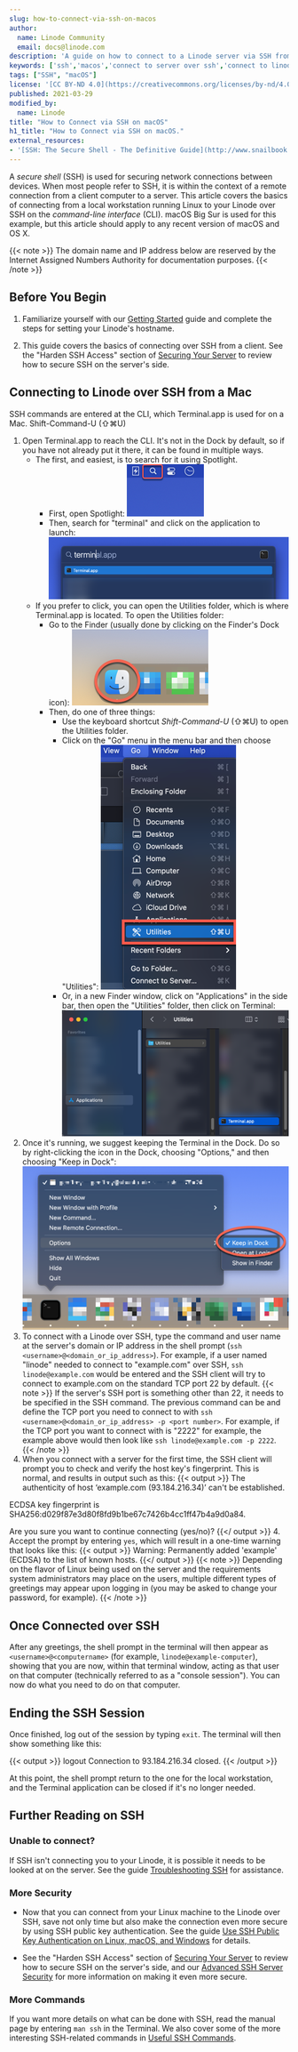 ```yaml
---
slug: how-to-connect-via-ssh-on-macos
author:
  name: Linode Community
  email: docs@linode.com
description: 'A guide on how to connect to a Linode server via SSH from macOS using the OpenSSH server using macOS Big Sur 11.x for the example.'
keywords: ['ssh','macos','connect to server over ssh','connect to linode over ssh']
tags: ["SSH", "macOS"]
license: '[CC BY-ND 4.0](https://creativecommons.org/licenses/by-nd/4.0)'
published: 2021-03-29
modified_by:
  name: Linode
title: "How to Connect via SSH on macOS"
h1_title: "How to Connect via SSH on macOS."
external_resources:
- '[SSH: The Secure Shell - The Definitive Guide](http://www.snailbook.com/index.html)'
---
```

A *secure shell* (SSH) is used for securing network connections between devices. When most people refer to SSH, it is within the context of a remote connection from a client computer to a server. This article covers the basics of connecting from a local workstation running Linux to your Linode over SSH on the *command-line interface* (CLI). macOS Big Sur is used for this example, but this article should apply to any recent version of macOS and OS X.

{{< note >}}
The domain name and IP address below are reserved by the Internet Assigned Numbers Authority for documentation purposes.
{{< /note >}}

## Before You Begin

1.  Familiarize yourself with our [Getting Started](/docs/getting-started/) guide and complete the steps for setting your Linode's hostname.

2.  This guide covers the basics of connecting over SSH from a client. See the "Harden SSH Access" section of [Securing Your Server](/docs/security/securing-your-server/) to review how to secure SSH on the server's side.

## Connecting to Linode over SSH from a Mac

SSH commands are entered at the CLI, which Terminal.app is used for on a Mac. Shift-Command-U (⇧⌘U)

1.  Open Terminal.app to reach the CLI. It's not in the Dock by default, so if you have not already put it there, it can be found in multiple ways.
    - The first, and easiest, is to search for it using Spotlight.
        - First, open Spotlight:
        ![Spotlight icon in macOS Big Sur](open-spotlight.png)
        - Then, search for "terminal" and click on the application to launch:
        ![Typing the word terminal in Spotlight in macOS Big Sur](terminal-in-spotlight.png)
    - If you prefer to click, you can open the Utilities folder, which is where Terminal.app is located. To open the Utilities folder:
        - Go to the Finder (usually done by clicking on the Finder's Dock icon):
        ![The Finder icon in macOS Big Sur](finder-icon-in-big-sur.png)
        - Then, do one of three things:
            -  Use the keyboard shortcut *Shift-Command-U* (⇧⌘U) to open the Utilities folder.
            -  Click on the "Go" menu in the menu bar and then choose "Utilities":
            ![Choosing Utilities in the Go menu in macOS Big Sur](utilities-in-go-menu.png)
            -  Or, in a new Finder window, click on "Applications" in the side bar, then open the "Utilities" folder, then click on Terminal:
            ![Navigating to the Terminal in the Finder in macOS Big Sur](terminal-location-in-finder.png)
2.  Once it's running, we suggest keeping the Terminal in the Dock. Do so by right-clicking the icon in the Dock, choosing "Options," and then choosing "Keep in Dock":
        ![Keeping the Terminal in the Dock in macOS Big Sur](keep-terminal-in-dock.png)
3.   To connect with a Linode over SSH, type the command and user name at the server's domain or IP address in the shell prompt (`ssh <username>@<domain_or_ip_address>`). For example, if a user named "linode" needed to connect to "example.com" over SSH, `ssh linode@example.com` would be entered and the SSH client will try to connect to example.com on the standard TCP port 22 by default.
    {{< note >}}
If the server's SSH port is something other than 22, it needs to be specified in the SSH command. The previous command can be and define the TCP port you need to connect to with `ssh <username>@<domain_or_ip_address> -p <port number>`. For example, if the TCP port you want to connect with is "2222" for example, the example above would then look like `ssh linode@example.com -p 2222`.
    {{< /note >}}
4.  When you connect with a server for the first time, the SSH client will prompt you to check and verify the host key's fingerprint. This is normal, and results in output such as this:
    {{< output >}}
    The authenticity of host ‘example.com (93.184.216.34)’ can't be established.

ECDSA key fingerprint is SHA256:d029f87e3d80f8fd9b1be67c7426b4cc1ff47b4a9d0a84.

Are you sure you want to continue connecting (yes/no)?
    {{</ output >}}
4. Accept the prompt by entering `yes`, which will result in a one-time warning that looks like this:
    {{< output >}}
    Warning: Permanently added 'example' (ECDSA) to the list of known hosts.
    {{</ output >}}
    {{< note >}}
Depending on the flavor of Linux being used on the server and the requirements system administrators may place on the users, multiple different types of greetings may appear upon logging in (you may be asked to change your password, for example).
    {{< /note >}}

## Once Connected over SSH

After any greetings, the shell prompt in the terminal will then appear as `<username>@<computername>` (for example, `linode@example-computer`), showing that you are now, within that terminal window, acting as that user on that computer (technically referred to as a "console session"). You can now do what you need to do on that computer.

## Ending the SSH Session

Once finished, log out of the session by typing `exit`. The terminal will then show something like this:

{{< output >}}
logout
Connection to 93.184.216.34 closed.
{{< /output >}}

At this point, the shell prompt return to the one for the local workstation, and the Terminal application can be closed if it's no longer needed.


## Further Reading on SSH

### Unable to connect?

If SSH isn't connecting you to your Linode, it is possible it needs to be looked at on the server. See the guide [Troubleshooting SSH](/docs/guides/troubleshooting-ssh/) for assistance.

### More Security

- Now that you can connect from your Linux machine to the Linode over SSH, save not only time but also make the connection even more secure by using SSH public key authentication. See the guide [Use SSH Public Key Authentication on Linux, macOS, and Windows](/docs/guides/use-public-key-authentication-with-ssh/) for details.

- See the "Harden SSH Access" section of [Securing Your Server](/docs/security/securing-your-server/) to review how to secure SSH on the server's side, and our [Advanced SSH Server Security](/docs/guides/advanced-ssh-server-security/) for more information on making it even more secure.

### More Commands

If you want more details on what can be done with SSH, read the manual page by entering `man ssh` in the Terminal. We also cover some of the more interesting SSH-related commands in [Useful SSH Commands](/docs/guides/useful-ssh-commands).